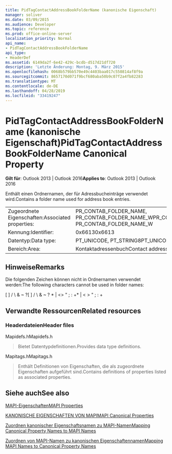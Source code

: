 ```yaml
---
title: PidTagContactAddressBookFolderName (kanonische Eigenschaft)
manager: soliver
ms.date: 03/09/2015
ms.audience: Developer
ms.topic: reference
ms.prod: office-online-server
localization_priority: Normal
api_name:
- PidTagContactAddressBookFolderName
api_type:
- HeaderDef
ms.assetid: 6149da2f-6e42-429c-bcdb-d517d21df720
description: 'Letzte Änderung: Montag, 9. März 2015'
ms.openlocfilehash: 0068b579bb570e49c4403baa017c550814af8f9a
ms.sourcegitcommit: 8657170d071f9bcf680aba50b9c07f2a4fb82283
ms.translationtype: MT
ms.contentlocale: de-DE
ms.lasthandoff: 04/28/2019
ms.locfileid: "33419247"
---
```

# <a name="pidtagcontactaddressbookfoldername-canonical-property"></a><span data-ttu-id="982df-103">PidTagContactAddressBookFolderName (kanonische Eigenschaft)</span><span class="sxs-lookup"><span data-stu-id="982df-103">PidTagContactAddressBookFolderName Canonical Property</span></span>

  
  
<span data-ttu-id="982df-104">**Gilt für**: Outlook 2013 | Outlook 2016</span><span class="sxs-lookup"><span data-stu-id="982df-104">**Applies to**: Outlook 2013 | Outlook 2016</span></span> 
  
<span data-ttu-id="982df-105">Enthält einen Ordnernamen, der für Adressbucheinträge verwendet wird.</span><span class="sxs-lookup"><span data-stu-id="982df-105">Contains a folder name used for address book entries.</span></span>
  
|||
|:-----|:-----|
|<span data-ttu-id="982df-106">Zugeordnete Eigenschaften:</span><span class="sxs-lookup"><span data-stu-id="982df-106">Associated properties:</span></span>  <br/> |<span data-ttu-id="982df-107">PR_CONTAB_FOLDER_NAME, PR_CONTAB_FOLDER_NAME_W</span><span class="sxs-lookup"><span data-stu-id="982df-107">PR_CONTAB_FOLDER_NAME, PR_CONTAB_FOLDER_NAME_W</span></span>  <br/> |
|<span data-ttu-id="982df-108">Kennung:</span><span class="sxs-lookup"><span data-stu-id="982df-108">Identifier:</span></span>  <br/> |<span data-ttu-id="982df-109">0x6613</span><span class="sxs-lookup"><span data-stu-id="982df-109">0x6613</span></span>  <br/> |
|<span data-ttu-id="982df-110">Datentyp:</span><span class="sxs-lookup"><span data-stu-id="982df-110">Data type:</span></span>  <br/> |<span data-ttu-id="982df-111">PT_UNICODE, PT_STRING8</span><span class="sxs-lookup"><span data-stu-id="982df-111">PT_UNICODE, PT_STRING8</span></span>  <br/> |
|<span data-ttu-id="982df-112">Bereich:</span><span class="sxs-lookup"><span data-stu-id="982df-112">Area:</span></span>  <br/> |<span data-ttu-id="982df-113">Kontaktadressenbuch</span><span class="sxs-lookup"><span data-stu-id="982df-113">Contact address book</span></span>  <br/> |
   
## <a name="remarks"></a><span data-ttu-id="982df-114">Hinweise</span><span class="sxs-lookup"><span data-stu-id="982df-114">Remarks</span></span>

<span data-ttu-id="982df-115">Die folgenden Zeichen können nicht in Ordnernamen verwendet werden:</span><span class="sxs-lookup"><span data-stu-id="982df-115">The following characters cannot be used in folder names:</span></span>
  
<span data-ttu-id="982df-116">[ ] / \ &amp; ~ ?</span><span class="sxs-lookup"><span data-stu-id="982df-116">[ ] / \ &amp; ~ ?</span></span> <span data-ttu-id="982df-117">\* | \<\> " ; : +</span><span class="sxs-lookup"><span data-stu-id="982df-117">\* | \< \> " ; : +</span></span>
  
## <a name="related-resources"></a><span data-ttu-id="982df-118">Verwandte Ressourcen</span><span class="sxs-lookup"><span data-stu-id="982df-118">Related resources</span></span>

### <a name="header-files"></a><span data-ttu-id="982df-119">Headerdateien</span><span class="sxs-lookup"><span data-stu-id="982df-119">Header files</span></span>

<span data-ttu-id="982df-120">Mapidefs.h</span><span class="sxs-lookup"><span data-stu-id="982df-120">Mapidefs.h</span></span>
  
> <span data-ttu-id="982df-121">Bietet Datentypdefinitionen.</span><span class="sxs-lookup"><span data-stu-id="982df-121">Provides data type definitions.</span></span>
    
<span data-ttu-id="982df-122">Mapitags.h</span><span class="sxs-lookup"><span data-stu-id="982df-122">Mapitags.h</span></span>
  
> <span data-ttu-id="982df-123">Enthält Definitionen von Eigenschaften, die als zugeordnete Eigenschaften aufgeführt sind.</span><span class="sxs-lookup"><span data-stu-id="982df-123">Contains definitions of properties listed as associated properties.</span></span>
    
## <a name="see-also"></a><span data-ttu-id="982df-124">Siehe auch</span><span class="sxs-lookup"><span data-stu-id="982df-124">See also</span></span>



[<span data-ttu-id="982df-125">MAPI-Eigenschaften</span><span class="sxs-lookup"><span data-stu-id="982df-125">MAPI Properties</span></span>](mapi-properties.md)
  
[<span data-ttu-id="982df-126">KANONISCHE EIGENSCHAFTEN VON MAPI</span><span class="sxs-lookup"><span data-stu-id="982df-126">MAPI Canonical Properties</span></span>](mapi-canonical-properties.md)
  
[<span data-ttu-id="982df-127">Zuordnen kanonischer Eigenschaftsnamen zu MAPI-Namen</span><span class="sxs-lookup"><span data-stu-id="982df-127">Mapping Canonical Property Names to MAPI Names</span></span>](mapping-canonical-property-names-to-mapi-names.md)
  
[<span data-ttu-id="982df-128">Zuordnen von MAPI-Namen zu kanonischen Eigenschaftennamen</span><span class="sxs-lookup"><span data-stu-id="982df-128">Mapping MAPI Names to Canonical Property Names</span></span>](mapping-mapi-names-to-canonical-property-names.md)

